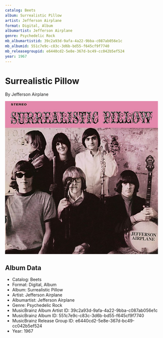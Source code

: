 ```yaml
---
catalog: Beets
album: Surrealistic Pillow
artist: Jefferson Airplane
format: Digital, Album
albumartist: Jefferson Airplane
genre: Psychedelic Rock
mb_albumartistid: 39c2a93d-9afa-4a22-9bba-c087ab056e1c
mb_albumid: 551c7e9c-c83c-3d6b-bd55-f645cf9f7740
mb_releasegroupid: e6440cd2-5e8e-367d-bc49-cc042b5ef524
year: 1967
---
```


# Surrealistic Pillow

By Jefferson Airplane

![](../../assets/beetscovers/Jefferson_Airplane-Surrealistic_Pillow.jpg)

## Album Data

- Catalog: Beets
- Format: Digital, Album
- Album: Surrealistic Pillow
- Artist: Jefferson Airplane
- Albumartist: Jefferson Airplane
- Genre: Psychedelic Rock
- MusicBrainz Album Artist ID: 39c2a93d-9afa-4a22-9bba-c087ab056e1c
- MusicBrainz Album ID: 551c7e9c-c83c-3d6b-bd55-f645cf9f7740
- MusicBrainz Release Group ID: e6440cd2-5e8e-367d-bc49-cc042b5ef524
- Year: 1967

